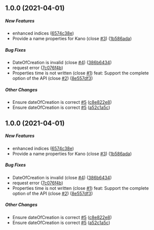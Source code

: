 ## 1.0.0 (2021-04-01)

##### New Features

*  enhanced indices ([6574c38e](https://github.com/kalisio/k-openradiation/commit/6574c38ee6b1a6e8a33cbf35b9e601e0a0d86482))
*  Provide a name properties for Kano (close [#3](https://github.com/kalisio/k-openradiation/pull/3)) ([1b586ada](https://github.com/kalisio/k-openradiation/commit/1b586ada99300f7d57032c27dc1852128d1caaf5))

##### Bug Fixes

*  DateOfCreation is invalid (close [#4](https://github.com/kalisio/k-openradiation/pull/4)) ([386b6434](https://github.com/kalisio/k-openradiation/commit/386b64340134388601b1472855d6cd5b15233a62))
*  request error ([7c076f4b](https://github.com/kalisio/k-openradiation/commit/7c076f4b6892a8a44688defe7aac005428b7f286))
*  Properties time is not written (close [#1](https://github.com/kalisio/k-openradiation/pull/1)) feat: Support the complete option of the API (close [#2](https://github.com/kalisio/k-openradiation/pull/2)) ([8e557df3](https://github.com/kalisio/k-openradiation/commit/8e557df3b8ba0c01b39b125131b6374a7eec88d3))

##### Other Changes

*  Ensure dateOfCreation is correct [#5](https://github.com/kalisio/k-openradiation/pull/5) ([c8e822e8](https://github.com/kalisio/k-openradiation/commit/c8e822e82867d22003ef38c5d43336866edc91de))
*  Ensure dateOfCreation is correct [#5](https://github.com/kalisio/k-openradiation/pull/5) ([a52c1a5c](https://github.com/kalisio/k-openradiation/commit/a52c1a5c3e6fb185877424e21cbde2222744e654))

## 1.0.0 (2021-04-01)

##### New Features

*  enhanced indices ([6574c38e](https://github.com/kalisio/k-openradiation/commit/6574c38ee6b1a6e8a33cbf35b9e601e0a0d86482))
*  Provide a name properties for Kano (close [#3](https://github.com/kalisio/k-openradiation/pull/3)) ([1b586ada](https://github.com/kalisio/k-openradiation/commit/1b586ada99300f7d57032c27dc1852128d1caaf5))

##### Bug Fixes

*  DateOfCreation is invalid (close [#4](https://github.com/kalisio/k-openradiation/pull/4)) ([386b6434](https://github.com/kalisio/k-openradiation/commit/386b64340134388601b1472855d6cd5b15233a62))
*  request error ([7c076f4b](https://github.com/kalisio/k-openradiation/commit/7c076f4b6892a8a44688defe7aac005428b7f286))
*  Properties time is not written (close [#1](https://github.com/kalisio/k-openradiation/pull/1)) feat: Support the complete option of the API (close [#2](https://github.com/kalisio/k-openradiation/pull/2)) ([8e557df3](https://github.com/kalisio/k-openradiation/commit/8e557df3b8ba0c01b39b125131b6374a7eec88d3))

##### Other Changes

*  Ensure dateOfCreation is correct [#5](https://github.com/kalisio/k-openradiation/pull/5) ([c8e822e8](https://github.com/kalisio/k-openradiation/commit/c8e822e82867d22003ef38c5d43336866edc91de))
*  Ensure dateOfCreation is correct [#5](https://github.com/kalisio/k-openradiation/pull/5) ([a52c1a5c](https://github.com/kalisio/k-openradiation/commit/a52c1a5c3e6fb185877424e21cbde2222744e654))



